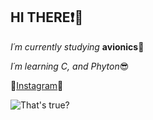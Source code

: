 ## HI THERE:heavy_exclamation_mark::wave:

*I´m currently studying* **avionics**:eyes:

*I´m learning C, and Phyton*:sunglasses:

:japanese_goblin:[Instagram](https://www.instagram.com/vicen_007/):japanese_goblin:

![**That's true?**](https://data.whicdn.com/images/250090153/original.gif)
